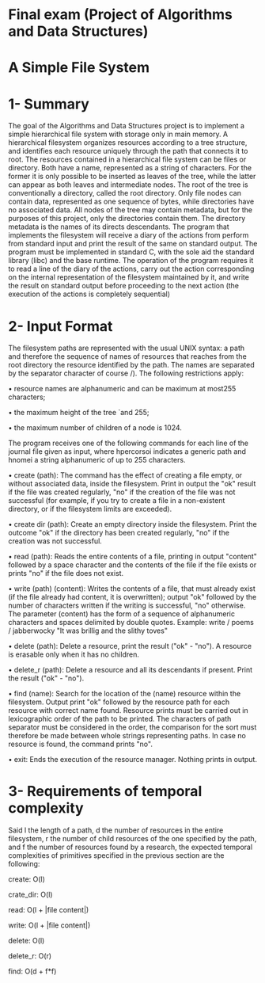 # Final exam (Project of Algorithms and Data Structures)
# A Simple File System

# 1- Summary

The goal of the Algorithms and Data Structures project is to implement a simple hierarchical file system with storage only in main memory.
A hierarchical filesystem organizes resources according to a tree structure,
and identifies each resource uniquely through the path that connects it to
root. The resources contained in a hierarchical file system can be files or
directory. Both have a name, represented as a string of
characters. For the former it is only possible to be inserted as leaves of the tree, while the latter can appear as both leaves and intermediate nodes.
The root of the tree is conventionally a directory, called the root directory. Only file nodes can contain data, represented as one
sequence of bytes, while directories have no associated data. All nodes
of the tree may contain metadata, but for the purposes of this project, only the
directories contain them. The directory metadata is the names of its directs
descendants.
The program that implements the filesystem will receive a diary of the actions from
perform from standard input and print the result of the same on standard
output. The program must be implemented in standard C, with the sole aid
the standard library (libc) and the base runtime. The operation of the program requires it to read a line of the diary of the actions, carry out the action
corresponding on the internal representation of the filesystem maintained by it,
and write the result on standard output before proceeding to the next action
(the execution of the actions is completely sequential)


# 2- Input Format

The filesystem paths are represented with the usual UNIX syntax: a path and therefore the sequence of names of resources that reaches from the root directory the resource identified by the path. The names are separated by the separator character of course /).
The following restrictions apply:

• resource names are alphanumeric and can be maximum at most255 characters;

• the maximum height of the tree `and 255;

• the maximum number of children of a node is 1024.

The program receives one of the following commands for each line of the journal file
given as input, where hpercorsoi indicates a generic path and hnomei a string
alphanumeric of up to 255 characters.

• create (path): The command has the effect of creating a file
empty, or without associated data, inside the filesystem. Print in
output the "ok" result if the file was created regularly, "no" if the creation of the file was not successful (for example, if you try to create
a file in a non-existent directory, or if the filesystem limits are exceeded).

• create dir (path): Create an empty directory inside the filesystem. Print the outcome "ok" if the directory has been created
regularly, "no" if the creation was not successful.

• read (path): Reads the entire contents of a file, printing in
output "content" followed by a space character and the contents of the file
if the file exists or prints "no" if the file does not exist.

• write (path) (content): Writes the contents of a file,
that must already exist (if the file already had content, it is overwritten); output "ok" followed by the number of characters written
if the writing is successful, "no" otherwise. The parameter
(content) has the form of a sequence of alphanumeric characters and spaces
delimited by double quotes. Example:
write / poems / jabberwocky "It was brillig and the slithy toves"

• delete (path): Delete a resource, print the result ("ok" -
"no"). A resource is erasable only when it has no children.

• delete_r (path): Delete a resource and all its descendants if
present. Print the result ("ok" - "no").

• find (name): Search for the location of the (name) resource within the filesystem. Output print "ok" followed by the resource path for each resource with correct name found. Resource prints must be carried out in lexicographic order of the path to be printed. The characters of path separator must be considered in the order, the comparison for the sort must therefore be made between whole strings representing paths. In case no resource is found, the command prints "no".

• exit: Ends the execution of the resource manager. Nothing prints in
output.


# 3- Requirements of temporal complexity

Said l the length of a path, d the number of resources in the entire filesystem,
r the number of child resources of the one specified by the path, and f the number
of resources found by a research, the expected temporal complexities of primitives
specified in the previous section are the following:

create: O(l)

crate_dir: O(l)

read: O(l + |file content|)

write: O(l + |file content|)

delete: O(l)

delete_r: O(r)

find: O(d + f*f)
